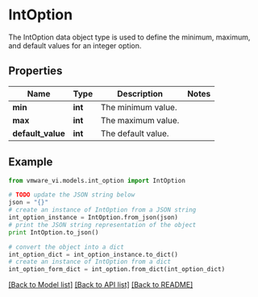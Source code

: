 # IntOption

The IntOption data object type is used to define the minimum, maximum, and default values for an integer option. 

## Properties
Name | Type | Description | Notes
------------ | ------------- | ------------- | -------------
**min** | **int** | The minimum value.  | 
**max** | **int** | The maximum value.  | 
**default_value** | **int** | The default value.  | 

## Example

```python
from vmware_vi.models.int_option import IntOption

# TODO update the JSON string below
json = "{}"
# create an instance of IntOption from a JSON string
int_option_instance = IntOption.from_json(json)
# print the JSON string representation of the object
print IntOption.to_json()

# convert the object into a dict
int_option_dict = int_option_instance.to_dict()
# create an instance of IntOption from a dict
int_option_form_dict = int_option.from_dict(int_option_dict)
```
[[Back to Model list]](../README.md#documentation-for-models) [[Back to API list]](../README.md#documentation-for-api-endpoints) [[Back to README]](../README.md)



